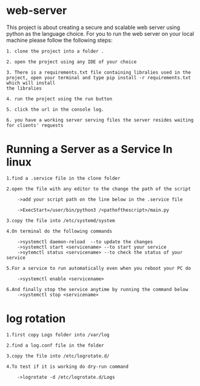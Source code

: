 ﻿# web-server
 This project is about creating a secure and scalable web server using python as the language choice.
 For you to run the web server on your local machine please follow the following steps:
 
	1. clone the project into a folder .
	
 	2. open the project using any IDE of your choice 
	
 	3. There is a requirements.txt file containing libralies used in the project, open your terminal and type pip install -r requirements.txt  which will install
	the libralies
	
	4. run the project using the run button 
	
 	5. click the url in the console log.
	
 	6. you have a working server serving files the server resides waiting for clients' requests

# Running a Server as a Service In linux

	1.find a .service file in the clone folder
	
	2.open the file with any editor to the change the path of the script
	
		->add your script path on the line below in the .service file
		
		->ExecStart=/user/bin/python3 /<pathofthescript>/main.py
		
	3.copy the file into /etc/systemd/system
	
	4.On terminal do the following commands
	
		->systemctl daemon-reload  --to update the changes 	
		->systemctl start <servicename> --to start your service
		->sytemctl status <servicename> --to check the status of your service
		
	5.For a service to run automatically even when you reboot your PC do
	
		->systemctl enable <servicename>
		
	6.And finally stop the service anytime by running the command below
		->systemctl stop <servicename>
		
# log rotation

	1.first copy Logs folder into /var/log	

	2.find a log.conf file in the folder

	3.copy the file into /etc/logrotate.d/

	4.To test if it is working do dry-run command

		->logrotate -d /etc/logrotate.d/Logs
			
